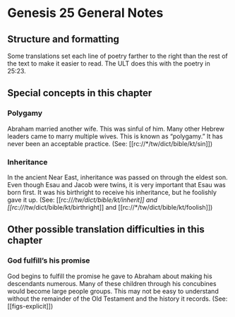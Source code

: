 # Genesis 25 General Notes
## Structure and formatting

Some translations set each line of poetry farther to the right than the rest of the text to make it easier to read. The ULT does this with the poetry in 25:23.

## Special concepts in this chapter

### Polygamy
Abraham married another wife. This was sinful of him. Many other Hebrew leaders came to marry multiple wives. This is known as “polygamy.” It has never been an acceptable practice. (See: [[rc://*/tw/dict/bible/kt/sin]])

### Inheritance
In the ancient Near East, inheritance was passed on through the eldest son. Even though Esau and Jacob were twins, it is very important that Esau was born first. It was his birthright to receive his inheritance, but he foolishly gave it up. (See: [[rc://*/tw/dict/bible/kt/inherit]] and [[rc://*/tw/dict/bible/kt/birthright]] and [[rc://*/tw/dict/bible/kt/foolish]])

## Other possible translation difficulties in this chapter

### God fulfill’s his promise
God begins to fulfill the promise he gave to Abraham about making his descendants numerous. Many of these children through his concubines would become large people groups. This may not be easy to understand without the remainder of the Old Testament and the history it records. (See: [[figs-explicit]])